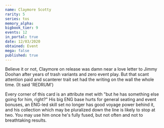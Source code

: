 ```yaml
---
name: Claymore Scotty
rarity: 5
series: tos
memory_alpha:
bigbook_tier: 9
events: 12
in_portal: true
date: 12/03/2020
obtained: Event
mega: false
published: true
---
```


Believe it or not, Claymore on release was damn near a love letter to Jimmy Doohan after years of trash variants and zero event play. But that scant attention paid and scanterer trait set had the writing on the wall the whole time. (It said 'REDRUM')

Every corner of this card is an attribute met with "but he has something else going for him, right?" His big ENG base hurts for general seating and event bonuses, an ENG-led skill set no longer has good voyage power behind it, and his collection which may be pluralized down the line is likely to stop at two. You may use him once he's fully fused, but not often and not to breathtaking results.
